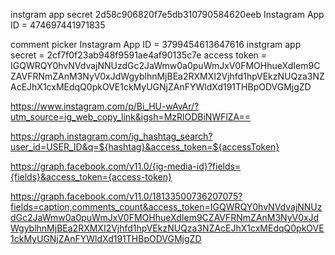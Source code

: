 instgram app secret 2d58c906820f7e5db310790584620eeb
Instagram App ID = 474697441971835

comment picker
Instagram App ID = 3799454613647616
instgram app secret = 2cf7f0f23ab948f9591ae4af90135c7e
access token = IGQWRQY0hvNVdvajNNUzdGc2JaWmw0a0puWmJxV0FMOHhueXdIem9CZAVFRNmZAnM3NyV0xJdWgyblhnMjBEa2RXMXI2Vjhfd1hpVEkzNUQza3NZAcEJhX1cxMEdqQ0pkOVE1ckMyUGNjZAnFYWldXd191THBpODVGMjgZD


https://www.instagram.com/p/Bi_HU-wAvAr/?utm_source=ig_web_copy_link&igsh=MzRlODBiNWFlZA==

https://graph.instagram.com/ig_hashtag_search?user_id=USER_ID&q=${hashtag}&access_token=${accessToken}

https://graph.facebook.com/v11.0/{ig-media-id}?fields={fields}&access_token={access-token}

https://graph.facebook.com/v11.0/18133500736207075?fields=caption,comments_count&access_token=IGQWRQY0hvNVdvajNNUzdGc2JaWmw0a0puWmJxV0FMOHhueXdIem9CZAVFRNmZAnM3NyV0xJdWgyblhnMjBEa2RXMXI2Vjhfd1hpVEkzNUQza3NZAcEJhX1cxMEdqQ0pkOVE1ckMyUGNjZAnFYWldXd191THBpODVGMjgZD